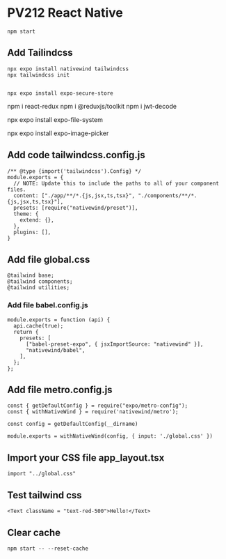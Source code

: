 # PV212 React Native

```
npm start
```

## Add Tailindcss
```
npx expo install nativewind tailwindcss
npx tailwindcss init


npx expo install expo-secure-store
```

npm i react-redux
npm i @reduxjs/toolkit
npm i jwt-decode

npx expo install expo-file-system

npx expo install expo-image-picker

## Add code tailwindcss.config.js
```
/** @type {import('tailwindcss').Config} */
module.exports = {
  // NOTE: Update this to include the paths to all of your component files.
  content: ["./app/**/*.{js,jsx,ts,tsx}", "./components/**/*.{js,jsx,ts,tsx}"],
  presets: [require("nativewind/preset")],
  theme: {
    extend: {},
  },
  plugins: [],
}
```

## Add file global.css
```
@tailwind base;
@tailwind components;
@tailwind utilities;
```

### Add file babel.config.js
```
module.exports = function (api) {
  api.cache(true);
  return {
    presets: [
      ["babel-preset-expo", { jsxImportSource: "nativewind" }],
      "nativewind/babel",
    ],
  };
};
```

## Add file metro.config.js
```
const { getDefaultConfig } = require("expo/metro-config");
const { withNativeWind } = require('nativewind/metro');

const config = getDefaultConfig(__dirname)

module.exports = withNativeWind(config, { input: './global.css' })
```
## Import your CSS file app\_layout.tsx
```
import "../global.css"
```

## Test tailwind css
```
<Text className = "text-red-500">Hello!</Text>
```

## Clear cache
```
npm start -- --reset-cache
```

